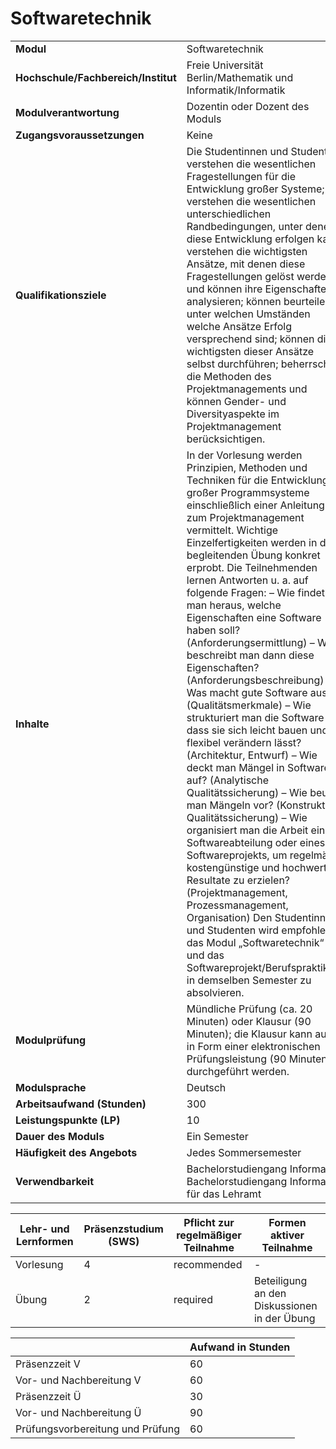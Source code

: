 # Softwaretechnik
|                                    |   |
|------------------------------------|---|
|**Modul**                           | Softwaretechnik |
|**Hochschule/Fachbereich/Institut** | Freie Universität Berlin/Mathematik und Informatik/Informatik |
|**Modulverantwortung**              | Dozentin oder Dozent des Moduls |
|**Zugangsvoraussetzungen**          | Keine |
|**Qualifikationsziele**             | Die Studentinnen und Studenten verstehen die wesentlichen Fragestellungen für die Entwicklung großer Systeme; verstehen die wesentlichen unterschiedlichen Randbedingungen, unter denen diese Entwicklung erfolgen kann; verstehen die wichtigsten Ansätze, mit denen diese Fragestellungen gelöst werden, und können ihre Eigenschaften analysieren; können beurteilen, unter welchen Umständen welche Ansätze Erfolg versprechend sind; können die wichtigsten dieser Ansätze selbst durchführen; beherrschen die Methoden des Projektmanagements und können Gender- und Diversityaspekte im Projektmanagement berücksichtigen. |
|**Inhalte**                         | In der Vorlesung werden Prinzipien, Methoden und Techniken für die Entwicklung großer Programmsysteme einschließlich einer Anleitung zum Projektmanagement vermittelt. Wichtige Einzelfertigkeiten werden in der begleitenden Übung konkret erprobt. Die Teilnehmenden lernen Antworten u. a. auf folgende Fragen: – Wie findet man heraus, welche Eigenschaften eine Software haben soll? (Anforderungsermittlung) – Wie beschreibt man dann diese Eigenschaften? (Anforderungsbeschreibung) – Was macht gute Software aus? (Qualitätsmerkmale) – Wie strukturiert man die Software so, dass sie sich leicht bauen und flexibel verändern lässt? (Architektur, Entwurf) – Wie deckt man Mängel in Software auf? (Analytische Qualitätssicherung) – Wie beugt man Mängeln vor? (Konstruktive Qualitätssicherung) – Wie organisiert man die Arbeit einer Softwareabteilung oder eines Softwareprojekts, um regelmäßig kostengünstige und hochwertige Resultate zu erzielen? (Projektmanagement, Prozessmanagement, Organisation) Den Studentinnen und Studenten wird empfohlen, das Modul „Softwaretechnik“ und das Softwareprojekt/Berufspraktikum in demselben Semester zu absolvieren. |
|**Modulprüfung**                    | Mündliche Prüfung (ca. 20 Minuten) oder Klausur (90 Minuten); die Klausur kann auch in Form einer elektronischen Prüfungsleistung (90 Minuten) durchgeführt werden. |
|**Modulsprache**                    | Deutsch |
|**Arbeitsaufwand (Stunden)**        | 300 |
|**Leistungspunkte (LP)**            | 10 |
|**Dauer des Moduls**                | Ein Semester |
|**Häufigkeit des Angebots**         | Jedes Sommersemester |
|**Verwendbarkeit**                  | Bachelorstudiengang Informatik, Bachelorstudiengang Informatik für das Lehramt |

| Lehr- und Lernformen | Präsenzstudium <br> (SWS) | Pflicht zur regelmäßiger Teilnahme | Formen aktiver Teilnahme |
| ---------------------|---------------------------|------------------------------------|------------------------- |
| Vorlesung            | 4                         | recommended                        | -                        |
| Übung                | 2                         | required                           | Beteiligung an den Diskussionen in der Übung |

|   | Aufwand in Stunden |
| - |--------------------|
| Präsenzzeit V                            | 60    |
| Vor- und Nachbereitung V                 | 60    |
| Präsenzzeit Ü                            | 30    |
| Vor- und Nachbereitung Ü                 | 90    |
| Prüfungsvorbereitung und Prüfung         | 60    |

